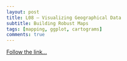 ```yaml
---
layout: post
title: L08 — Visualizing Geographical Data
subtitle: Building Robust Maps
tags: [mapping, ggplot, cartograms]
comments: true
---
```


[Follow the link...](../08)

